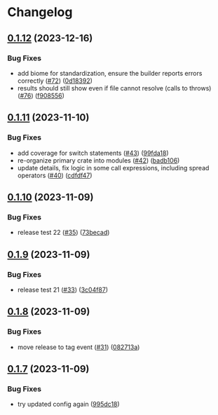 # Changelog

## [0.1.12](https://github.com/michaelangeloio/does-it-throw/compare/does-it-throw-v0.1.11...does-it-throw-v0.1.12) (2023-12-16)


### Bug Fixes

* add biome for standardization, ensure the builder reports errors correctly ([#72](https://github.com/michaelangeloio/does-it-throw/issues/72)) ([0d18392](https://github.com/michaelangeloio/does-it-throw/commit/0d18392268516abb79d015f90495dd331e7ef998))
* results should still show even if file cannot resolve (calls to throws) ([#76](https://github.com/michaelangeloio/does-it-throw/issues/76)) ([f908556](https://github.com/michaelangeloio/does-it-throw/commit/f908556dfda8eca9195c87269fac71bc6d3e8bf9))

## [0.1.11](https://github.com/michaelangeloio/does-it-throw/compare/does-it-throw-v0.1.10...does-it-throw-v0.1.11) (2023-11-10)


### Bug Fixes

* add coverage for switch statements ([#43](https://github.com/michaelangeloio/does-it-throw/issues/43)) ([99fda18](https://github.com/michaelangeloio/does-it-throw/commit/99fda183a7ca813cbb5f5434f429cd79b594f139))
* re-organize primary crate into modules ([#42](https://github.com/michaelangeloio/does-it-throw/issues/42)) ([badb106](https://github.com/michaelangeloio/does-it-throw/commit/badb1061d0dfc679458d55609e43cccfdca01794))
* update details, fix logic in some call expressions, including spread operators ([#40](https://github.com/michaelangeloio/does-it-throw/issues/40)) ([cdfdf47](https://github.com/michaelangeloio/does-it-throw/commit/cdfdf47a2d657364abc1b3b3ce97e89405b842b3))

## [0.1.10](https://github.com/michaelangeloio/does-it-throw/compare/does-it-throw-v0.1.9...does-it-throw-v0.1.10) (2023-11-09)


### Bug Fixes

* release test 22 ([#35](https://github.com/michaelangeloio/does-it-throw/issues/35)) ([73becad](https://github.com/michaelangeloio/does-it-throw/commit/73becad3667a11ce65898843c050771d6a2a0d94))

## [0.1.9](https://github.com/michaelangeloio/does-it-throw/compare/does-it-throw-v0.1.8...does-it-throw-v0.1.9) (2023-11-09)


### Bug Fixes

* release test 21 ([#33](https://github.com/michaelangeloio/does-it-throw/issues/33)) ([3c04f87](https://github.com/michaelangeloio/does-it-throw/commit/3c04f87ffdebf63e4f274d107610507fc45edd04))

## [0.1.8](https://github.com/michaelangeloio/does-it-throw/compare/does-it-throw-v0.1.7...does-it-throw-v0.1.8) (2023-11-09)


### Bug Fixes

* move release to tag event ([#31](https://github.com/michaelangeloio/does-it-throw/issues/31)) ([082713a](https://github.com/michaelangeloio/does-it-throw/commit/082713afecc40c0d2bc230ffab22e1527298a54c))

## [0.1.7](https://github.com/michaelangeloio/does-it-throw/compare/does-it-throw-v0.1.6...does-it-throw-v0.1.7) (2023-11-09)


### Bug Fixes

* try updated config again ([995dc18](https://github.com/michaelangeloio/does-it-throw/commit/995dc18dd10a0c816d6b34d621e765655a8e4ed7))

